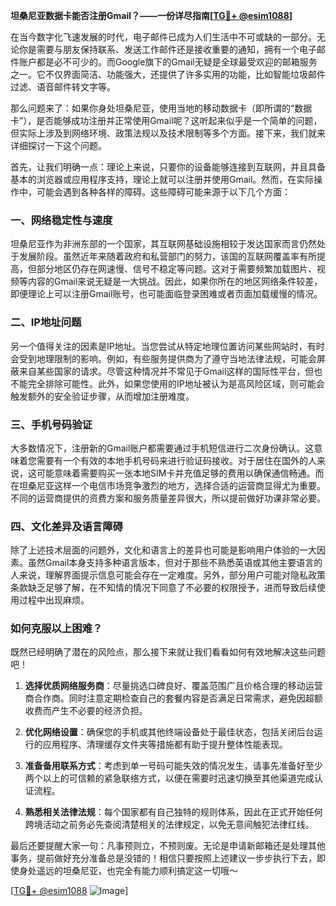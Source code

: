 **坦桑尼亚数据卡能否注册Gmail？——一份详尽指南[[TG💪+ @esim1088](https://t.me/s/esim1088)]**

在当今数字化飞速发展的时代，电子邮件已成为人们生活中不可或缺的一部分。无论你是需要与朋友保持联系、发送工作邮件还是接收重要的通知，拥有一个电子邮件账户都是必不可少的。而Google旗下的Gmail无疑是全球最受欢迎的邮箱服务之一。它不仅界面简洁、功能强大，还提供了许多实用的功能，比如智能垃圾邮件过滤、语音邮件转文字等。

那么问题来了：如果你身处坦桑尼亚，使用当地的移动数据卡（即所谓的“数据卡”），是否能够成功注册并正常使用Gmail呢？这听起来似乎是一个简单的问题，但实际上涉及到网络环境、政策法规以及技术限制等多个方面。接下来，我们就来详细探讨一下这个问题。

首先，让我们明确一点：理论上来说，只要你的设备能够连接到互联网，并且具备基本的浏览器或应用程序支持，理论上就可以注册并使用Gmail。然而，在实际操作中，可能会遇到各种各样的障碍。这些障碍可能来源于以下几个方面：

### 一、网络稳定性与速度

坦桑尼亚作为非洲东部的一个国家，其互联网基础设施相较于发达国家而言仍然处于发展阶段。虽然近年来随着政府和私营部门的努力，该国的互联网覆盖率有所提高，但部分地区仍存在网速慢、信号不稳定等问题。这对于需要频繁加载图片、视频等内容的Gmail来说无疑是一大挑战。因此，如果你所在的地区网络条件较差，即便理论上可以注册Gmail账号，也可能面临登录困难或者页面加载缓慢的情况。

### 二、IP地址问题

另一个值得关注的因素是IP地址。当您尝试从特定地理位置访问某些网站时，有时会受到地理限制的影响。例如，有些服务提供商为了遵守当地法律法规，可能会屏蔽来自某些国家的请求。尽管这种情况并不常见于Gmail这样的国际性平台，但也不能完全排除可能性。此外，如果您使用的IP地址被认为是高风险区域，则可能会触发额外的安全验证步骤，从而增加注册难度。

### 三、手机号码验证

大多数情况下，注册新的Gmail账户都需要通过手机短信进行二次身份确认。这意味着您需要有一个有效的本地手机号码来进行验证码接收。对于居住在国外的人来说，这可能意味着需要购买一张本地SIM卡并充值足够的费用以确保通信畅通。而在坦桑尼亚这样一个电信市场竞争激烈的地方，选择合适的运营商显得尤为重要。不同的运营商提供的资费方案和服务质量差异很大，所以提前做好功课非常必要。

### 四、文化差异及语言障碍

除了上述技术层面的问题外，文化和语言上的差异也可能是影响用户体验的一大因素。虽然Gmail本身支持多种语言版本，但对于那些不熟悉英语或其他主要语言的人来说，理解界面提示信息可能会存在一定难度。另外，部分用户可能对隐私政策条款缺乏足够了解，在不知情的情况下同意了不必要的权限授予，进而导致后续使用过程中出现麻烦。

### 如何克服以上困难？

既然已经明确了潜在的风险点，那么接下来就让我们看看如何有效地解决这些问题吧！

1. **选择优质网络服务商**：尽量挑选口碑良好、覆盖范围广且价格合理的移动运营商合作商。同时注意定期检查自己的套餐内容是否满足日常需求，避免因超额收费而产生不必要的经济负担。
   
2. **优化网络设置**：确保您的手机或其他终端设备处于最佳状态，包括关闭后台运行的应用程序、清理缓存文件夹等措施都有助于提升整体性能表现。
    
3. **准备备用联系方式**：考虑到单一号码可能失效的情况发生，请事先准备好至少两个以上的可信赖的紧急联络方式，以便在需要时迅速切换至其他渠道完成认证流程。
    
4. **熟悉相关法律法规**：每个国家都有自己独特的规则体系，因此在正式开始任何跨境活动之前务必先查阅清楚相关的法律规定，以免无意间触犯法律红线。

最后还要提醒大家一句：凡事预则立，不预则废。无论是申请新邮箱还是处理其他事务，提前做好充分准备总是没错的！相信只要按照上述建议一步步执行下去，即使身处遥远的坦桑尼亚，也完全有能力顺利搞定这一切哦～

[[TG💪+ @esim1088](https://t.me/s/esim1088) ![Image](https://i.postimg.cc/4NQfJmqS/Snipaste-2025-05-13-00-14-12.png)]